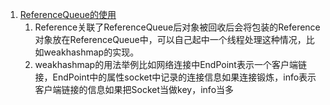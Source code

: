 1. [ReferenceQueue的使用](https://www.cnblogs.com/dreamroute/p/5029899.html)      
    1. Reference关联了ReferenceQueue后对象被回收后会将包装的Reference对象放在ReferenceQueue中，可以自己起中一个线程处理这种情况，比如weakhashmap的实现。    
    1. weakhashmap的用法举例比如网络连接中EndPoint表示一个客户端链接，EndPoint中的属性socket中记录的连接信息如果连接锻炼，info表示客户端链接的信息如果把Socket当做key，info当多
